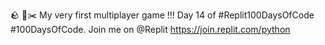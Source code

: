 🪨 📄✂️ My very first multiplayer game !!! Day 14 of #Replit100DaysOfCode #100DaysOfCode. Join me on @Replit https://join.replit.com/python
